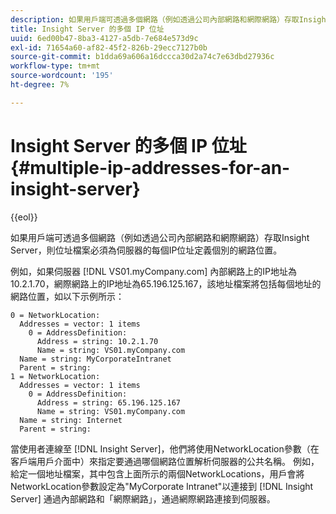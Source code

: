 ```yaml
---
description: 如果用戶端可透過多個網路（例如透過公司內部網路和網際網路）存取Insight Server，則位址檔案必須為伺服器的每個IP位址定義個別的網路位置。
title: Insight Server 的多個 IP 位址
uuid: 6ed00b47-8ba3-4127-a5db-7e684e573d9c
exl-id: 71654a60-af82-45f2-826b-29ecc7127b0b
source-git-commit: b1dda69a606a16dccca30d2a74c7e63dbd27936c
workflow-type: tm+mt
source-wordcount: '195'
ht-degree: 7%

---
```


# Insight Server 的多個 IP 位址{#multiple-ip-addresses-for-an-insight-server}

{{eol}}

如果用戶端可透過多個網路（例如透過公司內部網路和網際網路）存取Insight Server，則位址檔案必須為伺服器的每個IP位址定義個別的網路位置。

例如，如果伺服器 [!DNL VS01.myCompany.com] 內部網路上的IP地址為10.2.1.70，網際網路上的IP地址為65.196.125.167，該地址檔案將包括每個地址的網路位置，如以下示例所示：

```
0 = NetworkLocation: 
  Addresses = vector: 1 items
    0 = AddressDefinition: 
      Address = string: 10.2.1.70
      Name = string: VS01.myCompany.com
  Name = string: MyCorporateIntranet
  Parent = string: 
1 = NetworkLocation: 
  Addresses = vector: 1 items
    0 = AddressDefinition: 
      Address = string: 65.196.125.167
      Name = string: VS01.myCompany.com
  Name = string: Internet
  Parent = string:
```

當使用者連線至 [!DNL Insight Server]，他們將使用NetworkLocation參數（在客戶端用戶介面中）來指定要通過哪個網路位置解析伺服器的公共名稱。 例如，給定一個地址檔案，其中包含上面所示的兩個NetworkLocations，用戶會將NetworkLocation參數設定為&quot;MyCorporate Intranet&quot;以連接到 [!DNL Insight Server] 通過內部網路和「網際網路」，通過網際網路連接到伺服器。

